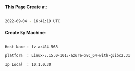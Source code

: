 
   
#### This Page Create at:

```bash

2022-09-04 - 16:41:19 UTC

```

#### Create By Machine:

```bash

Host Name : fv-az424-568

platform  : Linux-5.15.0-1017-azure-x86_64-with-glibc2.31

Ip Local  : 10.1.0.30

```

